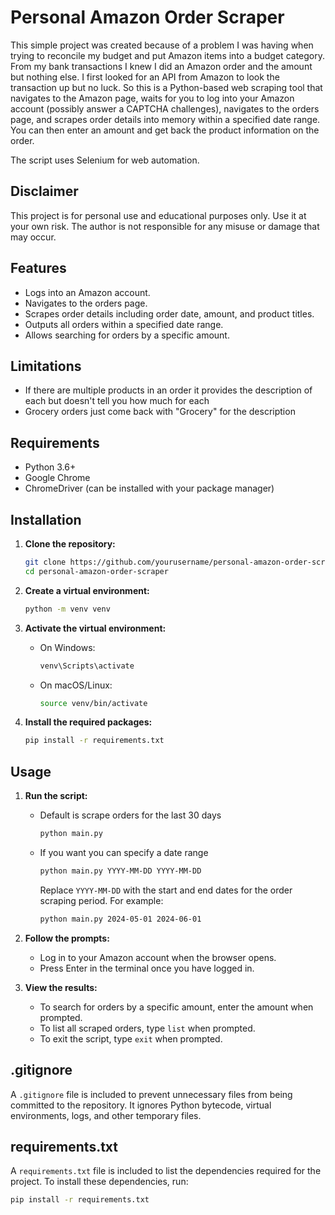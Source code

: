 
# Personal Amazon Order Scraper

This simple project was created because of a problem I was having when trying to reconcile my budget and put Amazon items into a budget category. From my bank transactions I knew I did an Amazon order and the amount but nothing else. I first looked for an API from Amazon to look the transaction up but no luck. So this is a Python-based web scraping tool that navigates to the Amazon page, waits for you to log into your Amazon account (possibly answer a CAPTCHA challenges), navigates to the orders page, and scrapes order details into memory within a specified date range. You can then enter an amount and get back the product information on the order.

The script uses Selenium for web automation.

## Disclaimer

This project is for personal use and educational purposes only. Use it at your own risk. The author is not responsible for any misuse or damage that may occur.

## Features

- Logs into an Amazon account.
- Navigates to the orders page.
- Scrapes order details including order date, amount, and product titles.
- Outputs all orders within a specified date range.
- Allows searching for orders by a specific amount.

## Limitations
- If there are multiple products in an order it provides the description of each but doesn't tell you how much for each
- Grocery orders just come back with "Grocery" for the description

## Requirements

- Python 3.6+
- Google Chrome
- ChromeDriver (can be installed with your package manager)

## Installation

1. **Clone the repository:**

    ```sh
    git clone https://github.com/yourusername/personal-amazon-order-scraper.git
    cd personal-amazon-order-scraper
    ```

2. **Create a virtual environment:**

    ```sh
    python -m venv venv
    ```

3. **Activate the virtual environment:**

    - On Windows:

        ```sh
        venv\Scripts\activate
        ```

    - On macOS/Linux:

        ```sh
        source venv/bin/activate
        ```

4. **Install the required packages:**

    ```sh
    pip install -r requirements.txt
    ```

## Usage

1. **Run the script:**

    - Default is scrape orders for the last 30 days
        ```sh
        python main.py
        ```
    - If you want you can specify a date range
        ```sh
        python main.py YYYY-MM-DD YYYY-MM-DD
        ```

        Replace `YYYY-MM-DD` with the start and end dates for the order scraping period. For example:
        ```sh
        python main.py 2024-05-01 2024-06-01
        ```

2. **Follow the prompts:**

    - Log in to your Amazon account when the browser opens.
    - Press Enter in the terminal once you have logged in.

3. **View the results:**

    - To search for orders by a specific amount, enter the amount when prompted.
    - To list all scraped orders, type `list` when prompted.
    - To exit the script, type `exit` when prompted.

## .gitignore

A `.gitignore` file is included to prevent unnecessary files from being committed to the repository. It ignores Python bytecode, virtual environments, logs, and other temporary files.

## requirements.txt

A `requirements.txt` file is included to list the dependencies required for the project. To install these dependencies, run:

```sh
pip install -r requirements.txt
```
